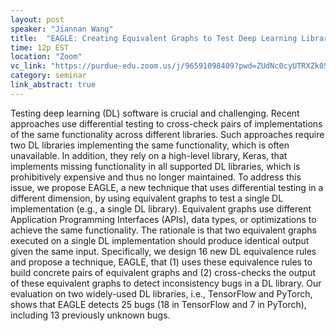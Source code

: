 ```yaml
---
layout: post
speaker: "Jiannan Wang"
title:  "EAGLE: Creating Equivalent Graphs to Test Deep Learning Libraries"
time: 12p EST
location: "Zoom"
vc_link: "https://purdue-edu.zoom.us/j/96591098409?pwd=ZUdNc0cyUTRXZk05ZEtlUXdUWXUwUT09"
category: seminar
link_abstract: true
---
```


Testing deep learning (DL) software is crucial and challenging. Recent approaches use differential testing to cross-check pairs of implementations of the same functionality across different libraries. Such approaches require two DL libraries implementing the same functionality, which is often unavailable. In addition, they rely on a high-level library, Keras, that implements missing functionality in all supported DL libraries, which is prohibitively expensive and thus no longer maintained.
To address this issue, we propose EAGLE, a new technique that uses differential testing in a different dimension, by using equivalent graphs to test a single DL implementation (e.g., a single DL library). Equivalent graphs use different Application Programming Interfaces (APIs), data types, or optimizations to achieve the same functionality. The rationale is that two equivalent graphs executed on a single DL implementation should produce identical output given the same input. Specifically, we design 16 new DL equivalence rules and propose a technique, EAGLE, that (1) uses these equivalence rules to build concrete pairs of equivalent graphs and (2) cross-checks the output of these equivalent graphs to detect inconsistency bugs in a DL library.
Our evaluation on two widely-used DL libraries, i.e., TensorFlow and PyTorch, shows that EAGLE detects 25 bugs (18 in TensorFlow and 7 in PyTorch), including 13 previously unknown bugs.
